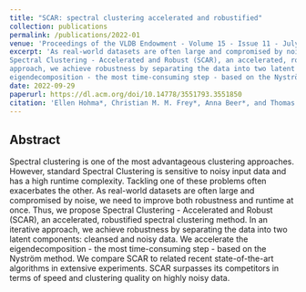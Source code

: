 ```yaml
---
title: "SCAR: spectral clustering accelerated and robustified"
collection: publications
permalink: /publications/2022-01
venue: 'Proceedings of the VLDB Endowment - Volume 15 - Issue 11 - July 2022'
excerpt: 'As real-world datasets are often large and compromised by noise, we need to improve both robustness and runtime at once. Thus, we propose 
Spectral Clustering - Accelerated and Robust (SCAR), an accelerated, robustified spectral clustering method. In an iterative 
approach, we achieve robustness by separating the data into two latent components: cleansed and noisy data. We accelerate the 
eigendecomposition - the most time-consuming step - based on the Nyström method.'
date: 2022-09-29
paperurl: https://dl.acm.org/doi/10.14778/3551793.3551850
citation: 'Ellen Hohma*, Christian M. M. Frey*, Anna Beer*, and Thomas Seidl. 2022. SCAR: spectral clustering accelerated and robustified. Proc. VLDB Endow. 15, 11 (July 2022), 3031–3044. https://doi.org/10.14778/3551793.3551850<br/>'
---
```


## Abstract
Spectral clustering is one of the most advantageous clustering approaches. However, standard Spectral Clustering is sensitive 
to noisy input data and has a high runtime complexity. Tackling one of these problems often exacerbates the other. As real-world 
datasets are often large and compromised by noise, we need to improve both robustness and runtime at once. Thus, we propose 
Spectral Clustering - Accelerated and Robust (SCAR), an accelerated, robustified spectral clustering method. In an iterative 
approach, we achieve robustness by separating the data into two latent components: cleansed and noisy data. We accelerate the 
eigendecomposition - the most time-consuming step - based on the Nyström method. We compare SCAR to related recent state-of-the-art 
algorithms in extensive experiments. SCAR surpasses its competitors in terms of speed and clustering quality on highly noisy data.
